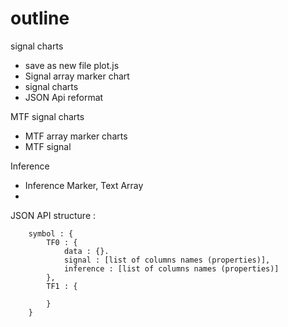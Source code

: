 # outline 

signal charts 
* save as new file plot.js
* Signal array marker chart 
* signal charts 
* JSON Api reformat 

MTF signal charts 
* MTF array marker charts 
* MTF signal 

Inference 
* Inference Marker, Text Array 
* 

JSON API structure : 
```
    symbol : { 
        TF0 : { 
            data : {}.
            signal : [list of columns names (properties)], 
            inference : [list of columns names (properties)]
        }, 
        TF1 : { 

        }
    }
```